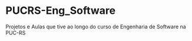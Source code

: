 # PUCRS-Eng_Software
Projetos e Aulas que tive ao longo do curso de Engenharia de Software na PUC-RS

